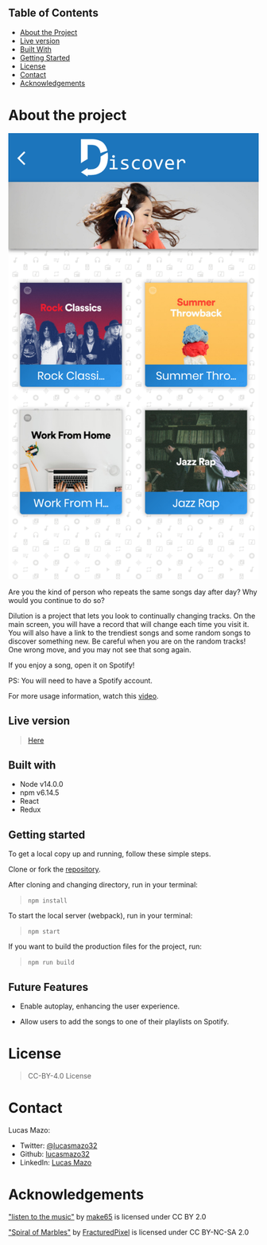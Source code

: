 ## Table of Contents

* [About the Project](#about-the-project)
* [Live version](#live-version)
* [Built With](#built-with)
* [Getting Started](#getting-started)
* [License](#license)
* [Contact](#contact)
* [Acknowledgements](#acknowledgements)

<!-- about-the-project -->
# About the project

![image](./dilution.png)

Are you the kind of person who repeats the same songs day after day? Why would you continue to do so?

Dilution is a project that lets you look to continually changing tracks. On the main screen, you will have a record that will change each time you visit it. You will also have a link to the trendiest songs and some random songs to discover something new. Be careful when you are on the random tracks! One wrong move, and you may not see that song again.

If you enjoy a song, open it on Spotify!

PS: You will need to have a Spotify account.

For more usage information, watch this [video](https://youtu.be/KgKLon_QuTQ).

## Live version

> [Here](https://5ef4bb1bce77554c957b455b--dilution.netlify.app)

## Built with

- Node v14.0.0
- npm v6.14.5
- React
- Redux

## Getting started

To get a local copy up and running, follow these simple steps.

Clone or fork the [repository](https://github.com/lucasmazo32/dilution).

After cloning and changing directory, run in your terminal:

> ``` npm install ```

To start the local server (webpack), run in your terminal:

> ``` npm start ```

If you want to build the production files for the project, run:

> ``` npm run build ```

## Future Features

- Enable autoplay, enhancing the user experience.

- Allow users to add the songs to one of their playlists on Spotify.

# License

>  CC-BY-4.0 License 

# Contact

Lucas Mazo:

- Twitter: [@lucasmazo32](https://twitter.com/lucasmazo32)
- Github: [lucasmazo32](https://github.com/lucasmazo32)
- LinkedIn: [Lucas Mazo](https://www.linkedin.com/in/lucasmazo/)

# Acknowledgements

["listen to the music"](https://www.flickr.com/photos/159646476@N07/31766447948) by [make65](https://www.flickr.com/photos/159646476@N07) is licensed under CC BY 2.0 

["Spiral of Marbles"](https://www.flickr.com/photos/37474593@N04/4334153803) by [FracturedPixel](https://www.flickr.com/photos/37474593@N04) is licensed under CC BY-NC-SA 2.0 
